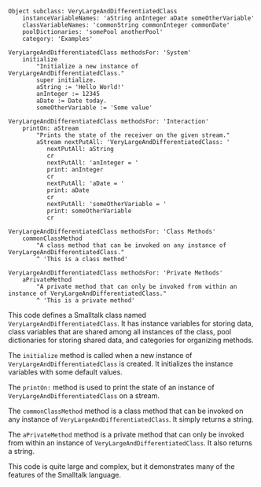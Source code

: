 ```smalltalk
Object subclass: VeryLargeAndDifferentiatedClass
    instanceVariableNames: 'aString anInteger aDate someOtherVariable'
    classVariableNames: 'commonString commonInteger commonDate'
    poolDictionaries: 'somePool anotherPool'
    category: 'Examples'

VeryLargeAndDifferentiatedClass methodsFor: 'System'
    initialize
        "Initialize a new instance of VeryLargeAndDifferentiatedClass."
        super initialize.
        aString := 'Hello World!'
        anInteger := 12345
        aDate := Date today.
        someOtherVariable := 'Some value'

VeryLargeAndDifferentiatedClass methodsFor: 'Interaction'
    printOn: aStream
        "Prints the state of the receiver on the given stream."
        aStream nextPutAll: 'VeryLargeAndDifferentiatedClass: '
           nextPutAll: aString
           cr
           nextPutAll: 'anInteger = '
           print: anInteger
           cr
           nextPutAll: 'aDate = '
           print: aDate
           cr
           nextPutAll: 'someOtherVariable = '
           print: someOtherVariable
           cr

VeryLargeAndDifferentiatedClass methodsFor: 'Class Methods'
    commonClassMethod
        "A class method that can be invoked on any instance of VeryLargeAndDifferentiatedClass."
        ^ 'This is a class method'

VeryLargeAndDifferentiatedClass methodsFor: 'Private Methods'
    aPrivateMethod
        "A private method that can only be invoked from within an instance of VeryLargeAndDifferentiatedClass."
        ^ 'This is a private method'
```

This code defines a Smalltalk class named `VeryLargeAndDifferentiatedClass`. It has instance variables for storing data, class variables that are shared among all instances of the class, pool dictionaries for storing shared data, and categories for organizing methods.

The `initialize` method is called when a new instance of `VeryLargeAndDifferentiatedClass` is created. It initializes the instance variables with some default values.

The `printOn:` method is used to print the state of an instance of `VeryLargeAndDifferentiatedClass` on a stream.

The `commonClassMethod` method is a class method that can be invoked on any instance of `VeryLargeAndDifferentiatedClass`. It simply returns a string.

The `aPrivateMethod` method is a private method that can only be invoked from within an instance of `VeryLargeAndDifferentiatedClass`. It also returns a string.

This code is quite large and complex, but it demonstrates many of the features of the Smalltalk language.